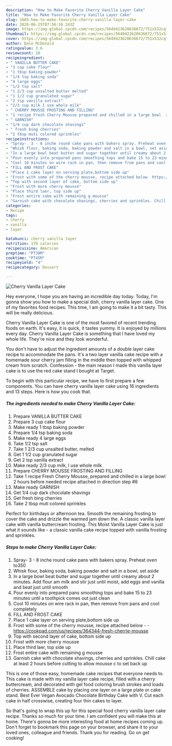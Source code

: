 ```yaml
---
description: "How to Make Favorite Cherry Vanilla Layer Cake"
title: "How to Make Favorite Cherry Vanilla Layer Cake"
slug: 1685-how-to-make-favorite-cherry-vanilla-layer-cake
date: 2020-06-25T07:56:16.243Z
image: https://img-global.cpcdn.com/recipes/5649423620636672/751x532cq70/cherry-vanilla-layer-cake-recipe-main-photo.jpg
thumbnail: https://img-global.cpcdn.com/recipes/5649423620636672/751x532cq70/cherry-vanilla-layer-cake-recipe-main-photo.jpg
cover: https://img-global.cpcdn.com/recipes/5649423620636672/751x532cq70/cherry-vanilla-layer-cake-recipe-main-photo.jpg
author: Dale McDonald
ratingvalue: 3.6
reviewcount: 10
recipeingredient:
- " VANILLA BUTTER CAKE"
- "3 cup cake flour"
- "1 tbsp baking powder"
- "1/4 tsp baking soda"
- "4 large eggs"
- "1/2 tsp salt"
- "1 2/3 cup unsalted butter melted"
- "1 1/2 cup granulated sugar"
- "2 tsp vanilla extract"
- "2/3 cup milk I use whole milk"
- " CHERRY MOUSSE FROSTING AND FILLING"
- "1 recipe Fresh Cherry Mousse prepared and chilled in a large bowl  2 hours before needed  recipe attached in direction step 8"
- " GARNISH"
- "1/4 cup dark chocolate shavings"
- " fresh bing cherries"
- "2 tbsp muti colored sprinkles"
recipeinstructions:
- "Spray-  3 - 8 inche round cake pans with bakers spray. Preheat oven to350"
- "Whisk flour, baking soda, baking powder and salt in a bowl, set aside"
- "In a large bowl beat butter and sugar together until creamy about 2 minutes. Add flour am milk and stir just until moist, add eggs and vanilla and beat just until smooth"
- "Pour evenly into prepared pans smoothing tops and bake 15 to 23 minutes until a toothpick comes out just clean"
- "Cool 10 minutes on wire rack in pan, then remove from pans and cool completely"
- "FILL AND FROST CAKE"
- "Place 1 cake layer on serving plate,bottom side up"
- "Frost with some of the cherry mousse, recipe attached below  https://cookpad.com/us/recipes/364344-fresh-cherrie-mousse"
- "Top with second layer of cake, bottom side up"
- "Frost with more cherry mousse"
- "Place third laer, top side up"
- "Frost entire cake with remaining g mousse"
- "Garnish cake with chocolate shavings, cherries and sprinkles. Chill cake at least 2 hours before cutting to allow mousse c to set back up"
categories:
- Recipe
tags:
- cherry
- vanilla
- layer

katakunci: cherry vanilla layer 
nutrition: 178 calories
recipecuisine: American
preptime: "PT30M"
cooktime: "PT45M"
recipeyield: "4"
recipecategory: Dessert

---
```



![Cherry Vanilla Layer Cake](https://img-global.cpcdn.com/recipes/5649423620636672/751x532cq70/cherry-vanilla-layer-cake-recipe-main-photo.jpg)

Hey everyone, I hope you are having an incredible day today. Today, I'm gonna show you how to make a special dish, cherry vanilla layer cake. One of my favorites food recipes. This time, I am going to make it a bit tasty. This will be really delicious.

Cherry Vanilla Layer Cake is one of the most favored of recent trending foods on earth. It's easy, it is quick, it tastes yummy. It is enjoyed by millions every day. Cherry Vanilla Layer Cake is something that I have loved my whole life. They're nice and they look wonderful.

You don&#39;t have to adjust the ingredient amounts of a double layer cake recipe to accommodate the pans. It&#39;s a two layer vanilla cake recipe with a homemade sour cherry jam filling in the middle then topped with whipped cream from scratch. Confession - the main reason I made this vanilla layer cake is to use the red cake stand I bought at Target.


To begin with this particular recipe, we have to first prepare a few components. You can have cherry vanilla layer cake using 16 ingredients and 13 steps. Here is how you cook that.

<!--inarticleads1-->

##### The ingredients needed to make Cherry Vanilla Layer Cake:

1. Prepare  VANILLA BUTTER CAKE
1. Prepare 3 cup cake flour
1. Make ready 1 tbsp baking powder
1. Prepare 1/4 tsp baking soda
1. Make ready 4 large eggs
1. Take 1/2 tsp salt
1. Take 1 2/3 cup unsalted butter, melted
1. Get 1 1/2 cup granulated sugar
1. Get 2 tsp vanilla extract
1. Make ready 2/3 cup milk, I use whole milk
1. Prepare  CHERRY MOUSSE FROSTING AND FILLING
1. Take 1 recipe Fresh Cherry Mousse, prepared and chilled in a large bowl  2 hours before needed  recipe attached in direction step #8
1. Make ready  GARNISH
1. Get 1/4 cup dark chocolate shavings
1. Get  fresh bing cherries
1. Take 2 tbsp muti colored sprinkles


Perfect for birthdays or afternoon tea. Smooth the remaining frosting to cover the cake and drizzle the warmed jam down the. A classic vanilla layer cake with vanilla buttercream frosting. This Moist Vanilla Layer Cake is just what it sounds like - a classic vanilla cake recipe topped with vanilla frosting and sprinkles. 

<!--inarticleads2-->

##### Steps to make Cherry Vanilla Layer Cake:

1. Spray-  3 - 8 inche round cake pans with bakers spray. Preheat oven to350
1. Whisk flour, baking soda, baking powder and salt in a bowl, set aside
1. In a large bowl beat butter and sugar together until creamy about 2 minutes. Add flour am milk and stir just until moist, add eggs and vanilla and beat just until smooth
1. Pour evenly into prepared pans smoothing tops and bake 15 to 23 minutes until a toothpick comes out just clean
1. Cool 10 minutes on wire rack in pan, then remove from pans and cool completely
1. FILL AND FROST CAKE
1. Place 1 cake layer on serving plate,bottom side up
1. Frost with some of the cherry mousse, recipe attached below -  - https://cookpad.com/us/recipes/364344-fresh-cherrie-mousse
1. Top with second layer of cake, bottom side up
1. Frost with more cherry mousse
1. Place third laer, top side up
1. Frost entire cake with remaining g mousse
1. Garnish cake with chocolate shavings, cherries and sprinkles. Chill cake at least 2 hours before cutting to allow mousse c to set back up


This is one of those easy, homemade cake recipes that everyone needs to. This cake is made with my vanilla layer cake recipe, filled with a cherry buttercream, and decorated with gel food coloring brush strokes and loads of cherries. ASSEMBLE cake by placing one layer on a large plate or cake stand. Best Ever Vegan Avocado Chocolate Birthday Cake with V. Cut each cake in half crosswise, creating four thin cakes to layer. 

So that's going to wrap this up for this special food cherry vanilla layer cake recipe. Thanks so much for your time. I am confident you will make this at home. There's gonna be more interesting food at home recipes coming up. Don't forget to bookmark this page on your browser, and share it to your loved ones, colleague and friends. Thank you for reading. Go on get cooking!
